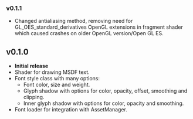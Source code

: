 ### v0.1.1
- Changed antialiasing method, removing need for GL_OES_standard_derivatives OpenGL extensions in fragment shader which caused crashes on older OpenGL version/Open GL ES.

## v0.1.0
- **Initial release**
- Shader for drawing MSDF text.
- Font style class with many options:
    - Font color, size and weight.
    - Glyph shadow with options for color, opacity, offset, smoothing and clipping.
    - Inner glyph shadow with options for color, opacity and smoothing.
- Font loader for integration with AssetManager.

